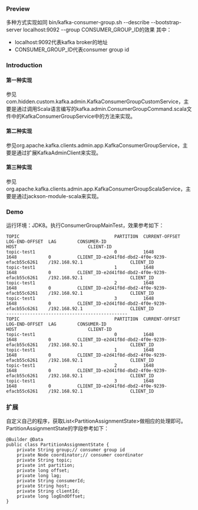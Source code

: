 
### Preview
多种方式实现如同 bin/kafka-consumer-group.sh --describe --bootstrap-server localhost:9092 --group CONSUMER_GROUP_ID的效果
其中：
 - localhost:9092代表kafka broker的地址
 - CONSUMER_GROUP_ID代表consumer group id
 
### Introduction
#### 第一种实现
参见com.hidden.custom.kafka.admin.KafkaConsumerGroupCustomService，主要是通过调用Scala语言编写的kafka.admin.ConsumerGroupCommand.scala文件中的KafkaConsumerGroupService中的方法来实现。
#### 第二种实现
参见org.apache.kafka.clients.admin.app.KafkaConsumerGroupService，主要是通过扩展KafkaAdminClient来实现。
#### 第三种实现
参见org.apache.kafka.clients.admin.app.KafkaConsumerGroupScalaService，主要是通过jackson-module-scala来实现。

### Demo
运行环境：JDK8。执行ConsumerGroupMainTest，效果参考如下：

```
TOPIC                                    PARTITION  CURRENT-OFFSET  LOG-END-OFFSET  LAG        CONSUMER-ID                                       HOST                           CLIENT-ID
topic-test1                              0          1648            1648            0          CLIENT_ID-e2d41f8d-dbd2-4f0e-9239-efacb55c6261    /192.168.92.1                  CLIENT_ID
topic-test1                              1          1648            1648            0          CLIENT_ID-e2d41f8d-dbd2-4f0e-9239-efacb55c6261    /192.168.92.1                  CLIENT_ID
topic-test1                              2          1648            1648            0          CLIENT_ID-e2d41f8d-dbd2-4f0e-9239-efacb55c6261    /192.168.92.1                  CLIENT_ID
topic-test1                              3          1648            1648            0          CLIENT_ID-e2d41f8d-dbd2-4f0e-9239-efacb55c6261    /192.168.92.1                  CLIENT_ID
----------------------------------------------
TOPIC                                    PARTITION  CURRENT-OFFSET  LOG-END-OFFSET  LAG        CONSUMER-ID                                       HOST                           CLIENT-ID
topic-test1                              0          1648            1648            0          CLIENT_ID-e2d41f8d-dbd2-4f0e-9239-efacb55c6261    /192.168.92.1                  CLIENT_ID
topic-test1                              1          1648            1648            0          CLIENT_ID-e2d41f8d-dbd2-4f0e-9239-efacb55c6261    /192.168.92.1                  CLIENT_ID
topic-test1                              2          1648            1648            0          CLIENT_ID-e2d41f8d-dbd2-4f0e-9239-efacb55c6261    /192.168.92.1                  CLIENT_ID
topic-test1                              3          1648            1648            0          CLIENT_ID-e2d41f8d-dbd2-4f0e-9239-efacb55c6261    /192.168.92.1                  CLIENT_ID
```

### 扩展
自定义自己的程序，获取List&lt;PartitionAssignmentState>做相应的处理即可。PartitionAssignmentState的字段参考如下：
```
@Builder @Data
public class PartitionAssignmentState {
    private String group;// consumer group id
    private Node coordinator;// consumer coordinator
    private String topic;
    private int partition;
    private long offset;
    private long lag;
    private String consumerId;
    private String host;
    private String clientId;
    private long logEndOffset;
}
```
